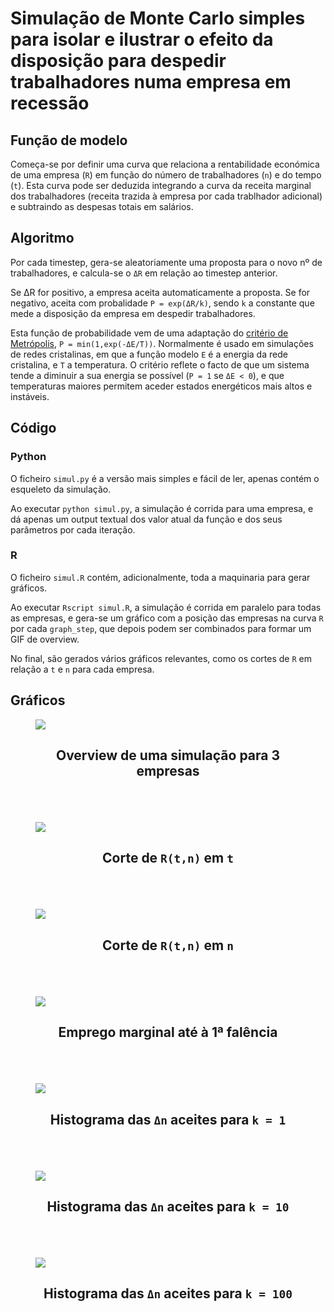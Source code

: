 # Simulação de Monte Carlo simples para isolar e ilustrar o efeito da disposição para despedir trabalhadores numa empresa em recessão

## Função de modelo

Começa-se por definir uma curva que relaciona a rentabilidade económica de uma empresa (`R`) em função do número de trabalhadores (`n`) e do tempo (`t`). Esta curva pode ser deduzida integrando a curva da receita marginal dos trabalhadores (receita trazida à empresa por cada trablhador adicional) e subtraindo as despesas totais em salários.

## Algoritmo

Por cada timestep, gera-se aleatoriamente uma proposta para o novo nº de trabalhadores, e calcula-se o `ΔR` em relação ao timestep anterior.

Se ΔR for positivo, a empresa aceita automaticamente a proposta. Se for negativo, aceita com probalidade `P = exp(ΔR/k)`, sendo `k` a constante que mede a disposição da empresa em despedir trabalhadores.

Esta função de probabilidade vem de uma adaptação do [critério de Metrópolis](http://csg.sph.umich.edu/abecasis/class/2006/615.19.pdf#page=15), `P = min(1,exp(-ΔE/T))`.
Normalmente é usado em simulações de redes cristalinas, em que a função modelo `E` é a energia da rede cristalina, e `T` a temperatura. O critério reflete o facto de que um sistema tende a diminuir a sua energia se possível (`P = 1` se `ΔE < 0`), e que temperaturas maiores permitem aceder estados energéticos mais altos e instáveis.

## Código

### Python
O ficheiro `simul.py` é a versão mais simples e fácil de ler, apenas contém o esqueleto da simulação.

Ao executar `python simul.py`, a simulação é corrida para uma empresa, e dá apenas um output textual dos valor atual da função e dos seus parâmetros por cada iteração.

### R
O ficheiro `simul.R` contém, adicionalmente, toda a maquinaria para gerar gráficos.

Ao executar `Rscript simul.R`, a simulação é corrida em paralelo para todas as empresas, e gera-se um gráfico com a posição das empresas na curva `R` por cada `graph_step`, que depois podem ser combinados para formar um GIF de overview.

No final, são gerados vários gráficos relevantes, como os cortes de `R` em relação a `t` e `n` para cada empresa.

## Gráficos
<figure>
<img src="evolução.gif">
<h2 align = "center"><b>Overview de uma simulação para 3 empresas</b></p>
</figure>
<br/>
<br/>

<figure>
<img src="trabalhadores.jpg">
<h2 align = "center"><b>Corte de <code>R(t,n)</code> em <code>t</code></b></p>
</figure>
<br/>
<br/>

<figure>
<img src="rentabilidade.jpg">
<h2 align = "center"><b>Corte de <code>R(t,n)</code> em <code>n</code></b></p>
</figure>
<br/>
<br/>

<figure>
<img src="emprego.jpg">
<h2 align = "center"><b>Emprego marginal até à 1ª falência</b></p>
</figure>
<br/>
<br/>

<figure>
<img src="fluxo_1.jpg">
<h2 align = "center"><b>Histograma das <code>Δn</code> aceites para <code>k = 1</code></b></p>
</figure>
<br/>
<br/>

<figure>
<img src="fluxo_2.jpg">
<h2 align = "center"><b>Histograma das <code>Δn</code> aceites para <code>k = 10</code></b></p>
</figure>
<br/>
<br/>

<figure>
<img src="fluxo_3.jpg">
<h2 align = "center"><b>Histograma das <code>Δn</code> aceites para <code>k = 100</code></b></p>
</figure>
<br/>
<br/>

